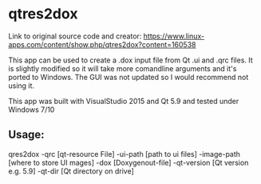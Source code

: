 # qtres2dox

Link to original source code and creator: https://www.linux-apps.com/content/show.php/qtres2dox?content=160538

This app can be used to create a .dox input file from Qt .ui and .qrc files.
It is slightly modified so it will take more comandline arguments and it's ported to Windows.
The GUI was not updated so I would recommend not using it.

This app was built with VisualStudio 2015 and Qt 5.9 and tested under Windows 7/10


## Usage:
qres2dox -qrc [qt-resource File] -ui-path [path to ui files] -image-path [where to store UI mages] -dox [Doxygenout-file] -qt-version [Qt version e.g. 5.9] -qt-dir [Qt directory on drive]
